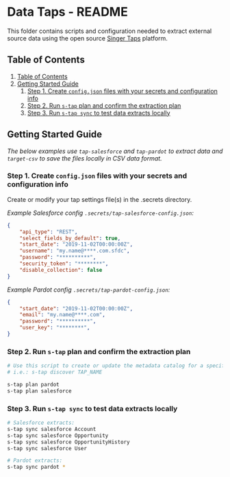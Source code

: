 # Data Taps - README

This folder contains scripts and configuration needed to extract external source data using the open source [Singer Taps](https://singer.io) platform.

## Table of Contents

1. [Table of Contents](#table-of-contents)
2. [Getting Started Guide](#getting-started-guide)
   1. [Step 1. Create `config.json` files with your secrets and configuration info](#step-1-create-configjson-files-with-your-secrets-and-configuration-info)
   2. [Step 2. Run `s-tap` plan and confirm the extraction plan](#step-2-run-s-tap-plan-and-confirm-the-extraction-plan)
   3. [Step 3. Run `s-tap sync` to test data extracts locally](#step-3-run-s-tap-sync-to-test-data-extracts-locally)

## Getting Started Guide

_The below examples use `tap-salesforce` and `tap-pardot` to extract data and `target-csv` to save the files locally in CSV data format._

### Step 1. Create `config.json` files with your secrets and configuration info

Create or modify your tap settings file(s) in the .secrets directory.

_Example Salesforce config `.secrets/tap-salesforce-config.json`:_

```json
{
    "api_type": "REST",
    "select_fields_by_default": true,
    "start_date": "2019-11-02T00:00:00Z",
    "username": "my.name@****.com.sfdc",
    "password": "**********",
    "security_token": "********",
    "disable_collection": false
}
```

_Example Pardot config `.secrets/tap-pardot-config.json`:_

```json
{
    "start_date": "2019-11-02T00:00:00Z",
    "email": "my.name@****.com",
    "password": "**********",
    "user_key": "********",
}
```

### Step 2. Run `s-tap` plan and confirm the extraction plan

```bash
# Use this script to create or update the metadata catalog for a specified tap.
# i.e.: s-tap discover TAP_NAME

s-tap plan pardot
s-tap plan salesforce
```

### Step 3. Run `s-tap sync` to test data extracts locally

```bash
# Salesforce extracts:
s-tap sync salesforce Account
s-tap sync salesforce Opportunity
s-tap sync salesforce OpportunityHistory
s-tap sync salesforce User

# Pardot extracts:
s-tap sync pardot *
```
